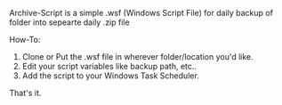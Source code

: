 Archive-Script is a simple .wsf (Windows Script File) for daily backup of folder into sepearte daily .zip file

How-To:
1. Clone or Put the .wsf file in wherever folder/location you'd like.
2. Edit your script variables like backup path, etc..
3. Add the script to your Windows Task Scheduler.

That's it.